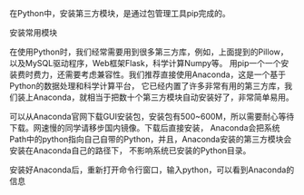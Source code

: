 在Python中，安装第三方模块，是通过包管理工具pip完成的。

安装常用模块

在使用Python时，我们经常需要用到很多第三方库，例如，上面提到的Pillow，以及MySQL驱动程序，Web框架Flask，科学计算Numpy等。
用pip一个一个安装费时费力，还需要考虑兼容性。我们推荐直接使用Anaconda，这是一个基于Python的数据处理和科学计算平台，
它已经内置了许多非常有用的第三方库，我们装上Anaconda，就相当于把数十个第三方模块自动安装好了，非常简单易用。

可以从Anaconda官网下载GUI安装包，安装包有500~600M，所以需要耐心等待下载。网速慢的同学请移步国内镜像。下载后直接安装，
Anaconda会把系统Path中的python指向自己自带的Python，并且，Anaconda安装的第三方模块会安装在Anaconda自己的路径下，
不影响系统已安装的Python目录。

安装好Anaconda后，重新打开命令行窗口，输入python，可以看到Anaconda的信息

